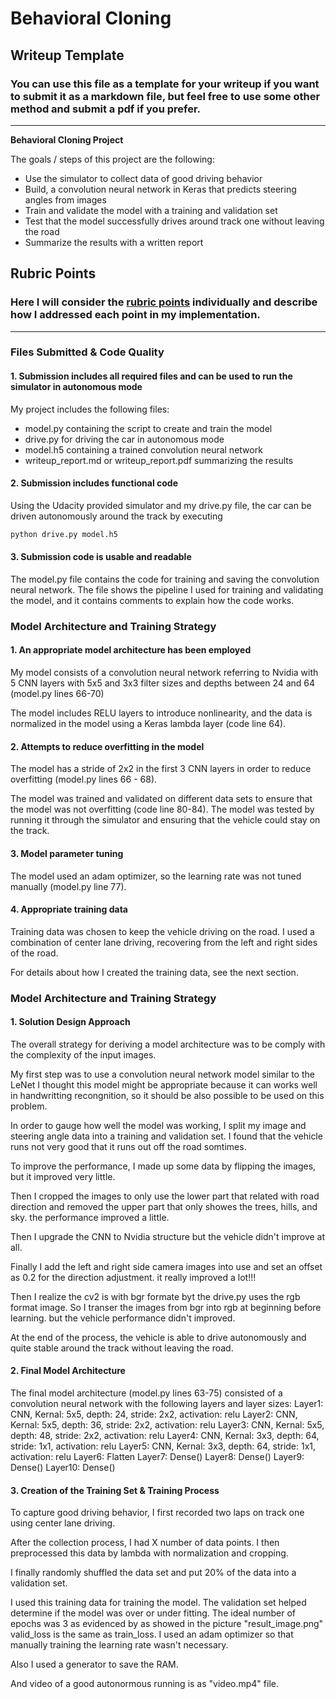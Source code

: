 # **Behavioral Cloning** 

## Writeup Template

### You can use this file as a template for your writeup if you want to submit it as a markdown file, but feel free to use some other method and submit a pdf if you prefer.

---

**Behavioral Cloning Project**

The goals / steps of this project are the following:
* Use the simulator to collect data of good driving behavior
* Build, a convolution neural network in Keras that predicts steering angles from images
* Train and validate the model with a training and validation set
* Test that the model successfully drives around track one without leaving the road
* Summarize the results with a written report


[//]: # (Image References)

[image1]: ./examples/placeholder.png "Model Visualization"
[image2]: ./examples/placeholder.png "Grayscaling"
[image3]: ./examples/placeholder_small.png "Recovery Image"
[image4]: ./examples/placeholder_small.png "Recovery Image"
[image5]: ./examples/placeholder_small.png "Recovery Image"
[image6]: ./examples/placeholder_small.png "Normal Image"
[image7]: ./examples/placeholder_small.png "Flipped Image"

## Rubric Points
### Here I will consider the [rubric points](https://review.udacity.com/#!/rubrics/432/view) individually and describe how I addressed each point in my implementation.  

---
### Files Submitted & Code Quality

#### 1. Submission includes all required files and can be used to run the simulator in autonomous mode

My project includes the following files:
* model.py containing the script to create and train the model
* drive.py for driving the car in autonomous mode
* model.h5 containing a trained convolution neural network 
* writeup_report.md or writeup_report.pdf summarizing the results

#### 2. Submission includes functional code
Using the Udacity provided simulator and my drive.py file, the car can be driven autonomously around the track by executing 
```sh
python drive.py model.h5
```

#### 3. Submission code is usable and readable

The model.py file contains the code for training and saving the convolution neural network. The file shows the pipeline I used for training and validating the model, and it contains comments to explain how the code works.

### Model Architecture and Training Strategy

#### 1. An appropriate model architecture has been employed

My model consists of a convolution neural network referring to Nvidia with 5 CNN layers with 5x5 and 3x3 filter sizes and depths between 24 and 64 (model.py lines 66-70) 

The model includes RELU layers to introduce nonlinearity, and the data is normalized in the model using a Keras lambda layer (code line 64). 

#### 2. Attempts to reduce overfitting in the model

The model has a stride of 2x2 in the first 3 CNN layers in order to reduce overfitting (model.py lines 66 - 68). 

The model was trained and validated on different data sets to ensure that the model was not overfitting (code line 80-84). The model was tested by running it through the simulator and ensuring that the vehicle could stay on the track.

#### 3. Model parameter tuning

The model used an adam optimizer, so the learning rate was not tuned manually (model.py line 77).

#### 4. Appropriate training data

Training data was chosen to keep the vehicle driving on the road. I used a combination of center lane driving, recovering from the left and right sides of the road.

For details about how I created the training data, see the next section. 

### Model Architecture and Training Strategy

#### 1. Solution Design Approach

The overall strategy for deriving a model architecture was to be comply with the complexity of the input images.

My first step was to use a convolution neural network model similar to the LeNet I thought this model might be appropriate because it can works well in handwritting recongnition, so it should be also possible to be used on this problem.

In order to gauge how well the model was working, I split my image and steering angle data into a training and validation set. I found that the vehicle runs not very good that it runs out off the road somtimes. 

To improve the performance, I made up some data by flipping the images, but it improved very little.

Then I cropped the images to only use the lower part that related with road direction and removed the upper part that only showes the trees, hills, and sky. the performance improved a little.

Then I upgrade the CNN to Nvidia structure but the vehicle didn't improve at all.

Finally I add the left and right side camera images into use and set an offset as 0.2 for the direction adjustment. it really improved a lot!!!

Then I realize the cv2 is with bgr formate byt the drive.py uses the rgb format image. So I transer the images from bgr into rgb at beginning before learning. but the vehicle performance didn't improved.

At the end of the process, the vehicle is able to drive autonomously and quite stable around the track without leaving the road.

#### 2. Final Model Architecture

The final model architecture (model.py lines 63-75) consisted of a convolution neural network with the following layers and layer sizes:
Layer1: CNN, Kernal: 5x5, depth: 24, stride: 2x2, activation: relu
Layer2: CNN, Kernal: 5x5, depth: 36, stride: 2x2, activation: relu
Layer3: CNN, Kernal: 5x5, depth: 48, stride: 2x2, activation: relu
Layer4: CNN, Kernal: 3x3, depth: 64, stride: 1x1, activation: relu
Layer5: CNN, Kernal: 3x3, depth: 64, stride: 1x1, activation: relu
Layer6: Flatten
Layer7: Dense()
Layer8: Dense()
Layer9: Dense()
Layer10: Dense()


#### 3. Creation of the Training Set & Training Process

To capture good driving behavior, I first recorded two laps on track one using center lane driving. 

After the collection process, I had X number of data points. I then preprocessed this data by lambda with normalization and cropping.

I finally randomly shuffled the data set and put 20% of the data into a validation set. 

I used this training data for training the model. The validation set helped determine if the model was over or under fitting. The ideal number of epochs was 3 as evidenced by as showed in the picture "result_image.png" valid_loss is the same as train_loss. I used an adam optimizer so that manually training the learning rate wasn't necessary.

Also I used a generator to save the RAM.

And video of a good autonormous running is as "video.mp4" file.
